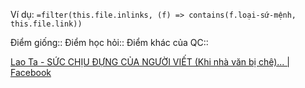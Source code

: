Ví dụ: `=filter(this.file.inlinks, (f) => contains(f.loại-sứ-mệnh, this.file.link))`

Điểm giống::
Điểm học hỏi:: 
Điểm khác của QC:: 

[Lao Ta - SỨC CHỊU ĐỰNG CỦA NGƯỜI VIẾT (Khi nhà văn bị chê)... | Facebook](https://www.facebook.com/permalink.php?story_fbid=pfbid0GscxqvSpBhWGMc1ZVeqwHy7knyXrpUJB7E8Urg5W8Edf7S1siURKFMkDhSccWazel&id=1160946631)
